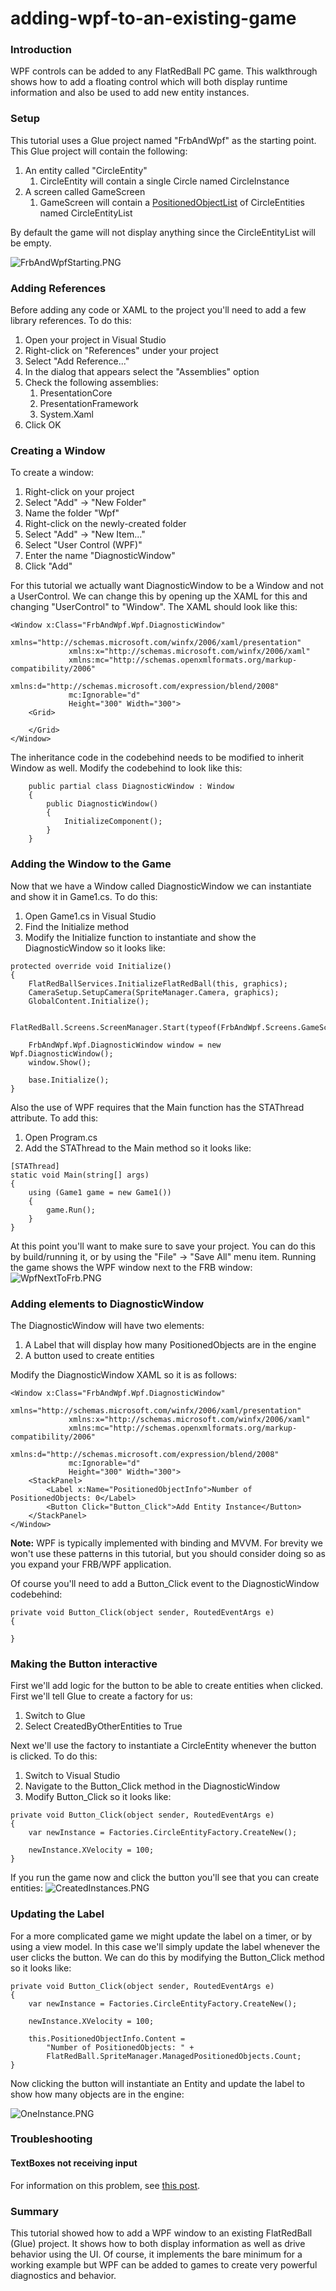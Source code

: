 # adding-wpf-to-an-existing-game

### Introduction

WPF controls can be added to any FlatRedBall PC game. This walkthrough shows how to add a floating control which will both display runtime information and also be used to add new entity instances.

### Setup

This tutorial uses a Glue project named "FrbAndWpf" as the starting point. This Glue project will contain the following:

1. An entity called "CircleEntity"
   1. CircleEntity will contain a single Circle named CircleInstance
2. A screen called GameScreen
   1. GameScreen will contain a [PositionedObjectList](../../../frb/docs/index.php) of CircleEntities named CircleEntityList

By default the game will not display anything since the CircleEntityList will be empty.

![FrbAndWpfStarting.PNG](../../../media/migrated_media-FrbAndWpfStarting.PNG)

### Adding References

Before adding any code or XAML to the project you'll need to add a few library references. To do this:

1. Open your project in Visual Studio
2. Right-click on "References" under your project
3. Select "Add Reference..."
4. In the dialog that appears select the "Assemblies" option
5. Check the following assemblies:
   1. PresentationCore
   2. PresentationFramework
   3. System.Xaml
6. Click OK

### Creating a Window

To create a window:

1. Right-click on your project
2. Select "Add" -> "New Folder"
3. Name the folder "Wpf"
4. Right-click on the newly-created folder
5. Select "Add" -> "New Item..."
6. Select "User Control (WPF)"
7. Enter the name "DiagnosticWindow"
8. Click "Add"

For this tutorial we actually want DiagnosticWindow to be a Window and not a UserControl. We can change this by opening up the XAML for this and changing "UserControl" to "Window". The XAML should look like this:

```
<Window x:Class="FrbAndWpf.Wpf.DiagnosticWindow"
             xmlns="http://schemas.microsoft.com/winfx/2006/xaml/presentation"
             xmlns:x="http://schemas.microsoft.com/winfx/2006/xaml"
             xmlns:mc="http://schemas.openxmlformats.org/markup-compatibility/2006" 
             xmlns:d="http://schemas.microsoft.com/expression/blend/2008" 
             mc:Ignorable="d" 
             Height="300" Width="300">
    <Grid>
            
    </Grid>
</Window>
```

The inheritance code in the codebehind needs to be modified to inherit Window as well. Modify the codebehind to look like this:

```
    public partial class DiagnosticWindow : Window
    {
        public DiagnosticWindow()
        {
            InitializeComponent();
        }
    }
```

### Adding the Window to the Game

Now that we have a Window called DiagnosticWindow we can instantiate and show it in Game1.cs. To do this:

1. Open Game1.cs in Visual Studio
2. Find the Initialize method
3. Modify the Initialize function to instantiate and show the DiagnosticWindow so it looks like:

&#x20;

```
protected override void Initialize()
{
    FlatRedBallServices.InitializeFlatRedBall(this, graphics);
    CameraSetup.SetupCamera(SpriteManager.Camera, graphics);
    GlobalContent.Initialize();

    FlatRedBall.Screens.ScreenManager.Start(typeof(FrbAndWpf.Screens.GameScreen));

    FrbAndWpf.Wpf.DiagnosticWindow window = new Wpf.DiagnosticWindow();
    window.Show();

    base.Initialize();
}
```

Also the use of WPF requires that the Main function has the STAThread attribute. To add this:

1. Open Program.cs
2. Add the STAThread to the Main method so it looks like:

&#x20;

```
[STAThread]
static void Main(string[] args)
{
    using (Game1 game = new Game1())
    {
        game.Run();
    }
}
```

At this point you'll want to make sure to save your project. You can do this by build/running it, or by using the "File" -> "Save All" menu item. Running the game shows the WPF window next to the FRB window: ![WpfNextToFrb.PNG](../../../media/migrated_media-WpfNextToFrb.PNG)

### Adding elements to DiagnosticWindow

The DiagnosticWindow will have two elements:

1. A Label that will display how many PositionedObjects are in the engine
2. A button used to create entities

Modify the DiagnosticWindow XAML so it is as follows:

```
<Window x:Class="FrbAndWpf.Wpf.DiagnosticWindow"
             xmlns="http://schemas.microsoft.com/winfx/2006/xaml/presentation"
             xmlns:x="http://schemas.microsoft.com/winfx/2006/xaml"
             xmlns:mc="http://schemas.openxmlformats.org/markup-compatibility/2006" 
             xmlns:d="http://schemas.microsoft.com/expression/blend/2008" 
             mc:Ignorable="d" 
             Height="300" Width="300">
    <StackPanel>
        <Label x:Name="PositionedObjectInfo">Number of PositionedObjects: 0</Label>            
        <Button Click="Button_Click">Add Entity Instance</Button>
    </StackPanel>
</Window>
```

**Note:** WPF is typically implemented with binding and MVVM. For brevity we won't use these patterns in this tutorial, but you should consider doing so as you expand your FRB/WPF application.

Of course you'll need to add a Button_Click event to the DiagnosticWindow codebehind:

```
private void Button_Click(object sender, RoutedEventArgs e)
{

}
```

### Making the Button interactive

First we'll add logic for the button to be able to create entities when clicked. First we'll tell Glue to create a factory for us:

1. Switch to Glue
2. Select CreatedByOtherEntities to True

Next we'll use the factory to instantiate a CircleEntity whenever the button is clicked. To do this:

1. Switch to Visual Studio
2. Navigate to the Button_Click method in the DiagnosticWindow
3. Modify Button_Click so it looks like:

&#x20;

```
private void Button_Click(object sender, RoutedEventArgs e)
{
    var newInstance = Factories.CircleEntityFactory.CreateNew();

    newInstance.XVelocity = 100;
}
```

If you run the game now and click the button you'll see that you can create entities: ![CreatedInstances.PNG](../../../media/migrated_media-CreatedInstances.PNG)

### Updating the Label

For a more complicated game we might update the label on a timer, or by using a view model. In this case we'll simply update the label whenever the user clicks the button. We can do this by modifying the Button_Click method so it looks like:

```
private void Button_Click(object sender, RoutedEventArgs e)
{
    var newInstance = Factories.CircleEntityFactory.CreateNew();

    newInstance.XVelocity = 100;

    this.PositionedObjectInfo.Content = 
        "Number of PositionedObjects: " + 
        FlatRedBall.SpriteManager.ManagedPositionedObjects.Count;
}
```

Now clicking the button will instantiate an Entity and update the label to show how many objects are in the engine:

![OneInstance.PNG](../../../media/migrated_media-OneInstance.PNG)

### Troubleshooting

#### TextBoxes not receiving input

For information on this problem, see [this post](http://stackoverflow.com/questions/1597655/problem-with-text-input-in-textbox-control).

### Summary

This tutorial showed how to add a WPF window to an existing FlatRedBall (Glue) project. It shows how to both display information as well as drive behavior using the UI. Of course, it implements the bare minimum for a working example but WPF can be added to games to create very powerful diagnostics and behavior.
